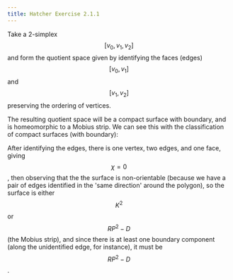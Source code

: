 ```yaml
---
title: Hatcher Exercise 2.1.1
---
```


Take a 2-simplex $$[v_0, v_1, v_2]$$ and form the quotient space given by identifying the faces (edges) $$[v_0, v_1]$$ and $$[v_1, v_2]$$ preserving the ordering of vertices.



The resulting quotient space will be a compact surface with boundary, and is homeomorphic to a Mobius strip.
We can see this with the classification of compact surfaces (with boundary):

After identifying the edges, there is one vertex, two edges, and one face, giving $$\chi=0$$, then observing that the the surface is non-orientable (because we have a pair of edges identified in the 'same direction' around the polygon), so the surface is either $$K^2$$ or $$RP^2 - D$$ (the Mobius strip), and since there is at least one boundary component (along the unidentified edge, for instance), it must be $$RP^2 - D$$.
